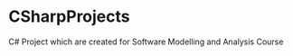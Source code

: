 CSharpProjects
==============

C# Project which are created for Software Modelling and Analysis Course
